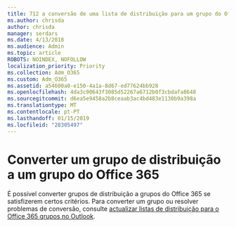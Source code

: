 ```yaml
---
title: 712 a conversão de uma lista de distribuição para um grupo do Office 365
ms.author: chrisda
author: chrisda
manager: serdars
ms.date: 4/13/2018
ms.audience: Admin
ms.topic: article
ROBOTS: NOINDEX, NOFOLLOW
localization_priority: Priority
ms.collection: Adm_O365
ms.custom: Adm_O365
ms.assetid: a54600a0-e150-4a1a-8d67-ed77624bb928
ms.openlocfilehash: 4da3c90643f3085d52267a6712b0f3cbdafa8648
ms.sourcegitcommit: d6ea5e9458a2b8ceaab3ac4bd483e1130b9a398a
ms.translationtype: MT
ms.contentlocale: pt-PT
ms.lasthandoff: 01/15/2019
ms.locfileid: "28305497"
---
```

# <a name="convert-a-distribution-group-to-an-office-365-group"></a>Converter um grupo de distribuição a um grupo do Office 365

É possível converter grupos de distribuição a grupos do Office 365 se satisfizerem certos critérios. Para converter um grupo ou resolver problemas de conversão, consulte [actualizar listas de distribuição para o Office 365 grupos no Outlook](https://support.office.com/article/787D7A75-E201-46F3-A242-F698162FF09F).
  

